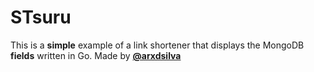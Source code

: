 # STsuru

This is a **simple** example of a link shortener that displays the MongoDB **fields** written in Go. Made by **[@arxdsilva](https://twitter.com/arxdsilva)**
